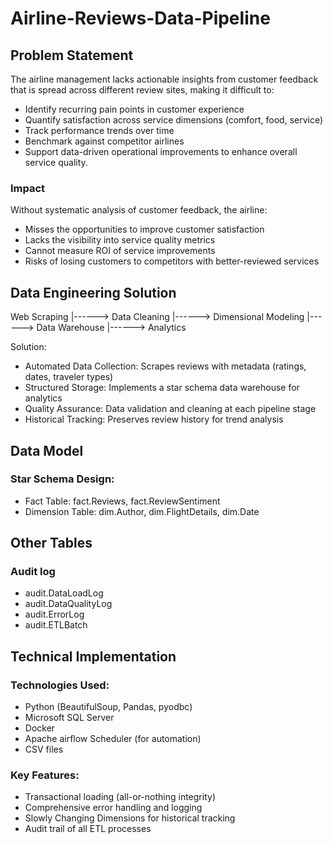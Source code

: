 # Airline-Reviews-Data-Pipeline

## Problem Statement
The airline management lacks actionable insights from customer feedback that is spread across different review sites, making it difficult to:
- Identify recurring pain points in customer experience
- Quantify satisfaction across service dimensions (comfort, food, service)
- Track performance trends over time
- Benchmark against competitor airlines
- Support data-driven operational improvements to enhance overall service quality.

### Impact
Without systematic analysis of customer feedback, the airline:
- Misses the opportunities to improve customer satisfaction
- Lacks the visibility into service quality metrics
- Cannot measure ROI of service improvements
- Risks of losing customers to competitors with better-reviewed services

## Data Engineering Solution
Web Scraping |------> Data Cleaning |------> Dimensional Modeling |------> Data Warehouse |------> Analytics

Solution:
- Automated Data Collection: Scrapes reviews with metadata (ratings, dates, traveler types)
- Structured Storage: Implements a star schema data warehouse for analytics
- Quality Assurance: Data validation and cleaning at each pipeline stage
- Historical Tracking: Preserves review history for trend analysis

## Data Model
### Star Schema Design:
- Fact Table: fact.Reviews, fact.ReviewSentiment
- Dimension Table: dim.Author, dim.FlightDetails, dim.Date

## Other Tables 
### Audit log
- audit.DataLoadLog
- audit.DataQualityLog
- audit.ErrorLog
- audit.ETLBatch


## Technical Implementation
### Technologies Used:
- Python (BeautifulSoup, Pandas, pyodbc)
- Microsoft SQL Server
- Docker
- Apache airflow Scheduler (for automation)
- CSV files

### Key Features:
- Transactional loading (all-or-nothing integrity)
- Comprehensive error handling and logging
- Slowly Changing Dimensions for historical tracking
- Audit trail of all ETL processes